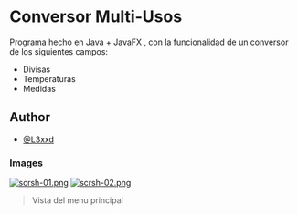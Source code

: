 
# Conversor Multi-Usos

Programa hecho en Java + JavaFX , con la funcionalidad de un conversor de los siguientes campos:

- Divisas
- Temperaturas
- Medidas


## Author

- [@L3xxd](https://www.github.com/L3xxd)



### Images
[![scrsh-01.png](https://i.postimg.cc/Lsk2RWBg/scrsh-01.png)](https://postimg.cc/Jyh95PFR)
[![scrsh-02.png](https://i.postimg.cc/GttCFm0v/scrsh-02.png)](https://postimg.cc/phw4xxLd)

> Vista del menu principal